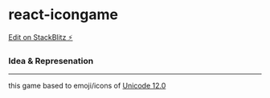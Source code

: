 # react-icongame

[Edit on StackBlitz ⚡️](https://stackblitz.com/edit/react-icogame)

### Idea & Represenation
---
this game based to emoji/icons of [Unicode 12.0][1] 



[1]: https://unicode.org/